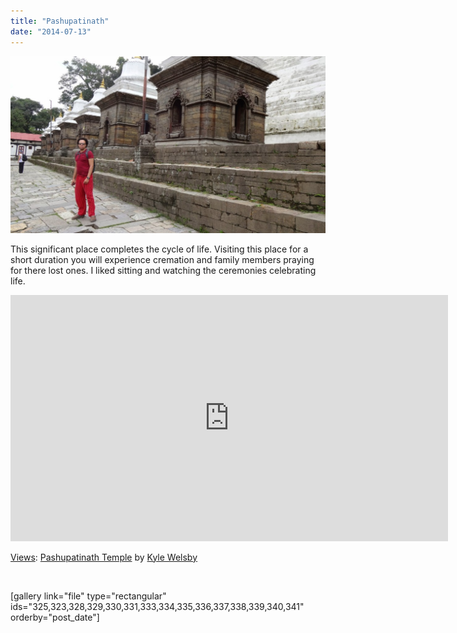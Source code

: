 ```yaml
---
title: "Pashupatinath"
date: "2014-07-13"
---
```


![DSC00205](images/DSC00205-1024x575.jpg)

This significant place completes the cycle of life. Visiting this place for a short duration you will experience cremation and family members praying for there lost ones. I liked sitting and watching the ceremonies celebrating life.

<iframe src="https://maps.google.com/maps?layer=c&amp;panoid=y71jbH1TCaIAAAQfCQC4og&amp;ie=UTF8&amp;source=embed&amp;output=svembed&amp;cbp=13%2C247.62359999999998%2C%2C0%2C0" width="700" height="394" frameborder="0" marginwidth="0" marginheight="0" scrolling="no"></iframe>

[Views](https://www.google.com/maps/views/): [Pashupatinath Temple](https://www.google.com/maps/views/view/103958417703949399427/gphoto/6041873276828833730) by [Kyle Welsby](https://www.google.com/maps/views/profile/103958417703949399427)

 

\[gallery link="file" type="rectangular" ids="325,323,328,329,330,331,333,334,335,336,337,338,339,340,341" orderby="post\_date"\]
